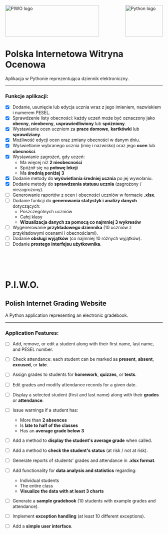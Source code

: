 
<img src=https://github.com/user-attachments/assets/9e6cc233-941e-47ed-98ea-074f58992e7c alt="PIWO logo" height=100 width=300>
<img src=https://github.com/user-attachments/assets/6538f1bd-eb44-4cb4-88a7-06adee6ebb27 alt="Python logo" height=100 width=120 align="right">

# Polska Internetowa Witryna Ocenowa


Aplikacja w Pythonie reprezentująca dziennik elektroniczny.

---

### Funkcje aplikacji:

- [x] Dodanie, usunięcie lub edycja ucznia wraz z jego imieniem, nazwiskiem i numerem PESEL.
- [x] Sprawdzenie listy obecności: każdy uczeń może być oznaczony jako **obecny**, **nieobecny**, **usprawiedliwiony** lub **spóźniony**.
- [x] Wystawianie ocen uczniom za **prace domowe**, **kartkówki** lub **sprawdziany**.
- [x] Możliwość edycji ocen oraz zmiany obecności w danym dniu.
- [x] Wyświetlanie wybranego ucznia (imię i nazwisko) oraz jego **ocen** lub **obecności**.
- [x] Wystawianie zagrożeń, gdy uczeń:
  - Ma więcej niż **2 nieobecności**
  - Spóźnił się na **połowę lekcji**
  - Ma **średnią poniżej 3**
- [x] Dodanie metody do **wyświetlania średniej ucznia** po jej wywołaniu.
- [x] Dodanie metody do **sprawdzenia statusu ucznia** (zagrożony / niezagrożony).
- [ ] Generowanie raportów z ocen i obecności uczniów w formacie **.xlsx**.
- [ ] Dodanie funkcji do **generowania statystyk i analizy danych** dotyczących:
  - Poszczególnych uczniów
  - Całej klasy
  - **Wizualizacja danych za pomocą co najmniej 3 wykresów**
- [ ] Wygenerowanie **przykładowego dziennika** (10 uczniów z przykładowymi ocenami i obecnościami).
- [ ] Dodanie **obsługi wyjątków** (co najmniej 10 różnych wyjątków).
- [ ] Dodanie **prostego interfejsu użytkownika**.

<br><br><br>

# P.I.W.O.
## Polish Internet Grading Website

A Python application representing an electronic gradebook.

---

### Application Features:

- [ ] Add, remove, or edit a student along with their first name, last name, and PESEL number.
- [ ] Check attendance: each student can be marked as **present**, **absent**, **excused**, or **late**.
- [ ] Assign grades to students for **homework**, **quizzes**, or **tests**.
- [ ] Edit grades and modify attendance records for a given date.
- [ ] Display a selected student (first and last name) along with their **grades** or **attendance**.
- [ ] Issue warnings if a student has:
  - More than **2 absences**
  - Is **late to half of the classes**
  - Has an **average grade below 3**
- [ ] Add a method to **display the student's average grade** when called.
- [ ] Add a method to **check the student's status** (at risk / not at risk).
- [ ] Generate reports of students' grades and attendance in **.xlsx format**.
- [ ] Add functionality for **data analysis and statistics** regarding:
  - Individual students
  - The entire class
  - **Visualize the data with at least 3 charts**
- [ ] Generate a **sample gradebook** (10 students with example grades and attendance).
- [ ] Implement **exception handling** (at least 10 different exceptions).
- [ ] Add a **simple user interface**.



